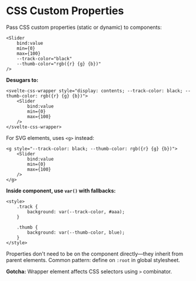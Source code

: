 # CSS Custom Properties

Pass CSS custom properties (static or dynamic) to components:

```svelte
<Slider
	bind:value
	min={0}
	max={100}
	--track-color="black"
	--thumb-color="rgb({r} {g} {b})"
/>
```

**Desugars to:**

```svelte
<svelte-css-wrapper style="display: contents; --track-color: black; --thumb-color: rgb({r} {g} {b})">
	<Slider
		bind:value
		min={0}
		max={100}
	/>
</svelte-css-wrapper>
```

For SVG elements, uses `<g>` instead:

```svelte
<g style="--track-color: black; --thumb-color: rgb({r} {g} {b})">
	<Slider
		bind:value
		min={0}
		max={100}
	/>
</g>
```

**Inside component, use `var()` with fallbacks:**

```svelte
<style>
	.track {
		background: var(--track-color, #aaa);
	}

	.thumb {
		background: var(--thumb-color, blue);
	}
</style>
```

Properties don't need to be on the component directly—they inherit from parent elements. Common pattern: define on `:root` in global stylesheet.

**Gotcha:** Wrapper element affects CSS selectors using `>` combinator.